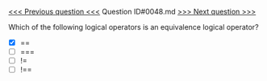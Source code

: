 [<<< Previous question <<<](0047.md)  Question ID#0048.md  [>>> Next question >>>](0049.md) 

Which of the following logical operators is an equivalence logical operator?

- [x] ==
- [ ] ===
- [ ] !=
- [ ] !==
